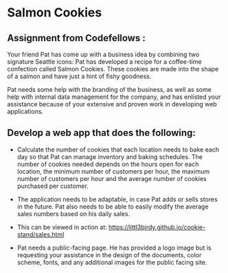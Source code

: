 # Salmon Cookies


## Assignment from Codefellows :
Your friend Pat has come up with a business idea by combining two signature Seattle icons: Pat has developed a recipe for a coffee-time confection called Salmon Cookies. These cookies are made into the shape of a salmon and have just a hint of fishy goodness.

Pat needs some help with the branding of the business, as well as some help with internal data management for the company, and has enlisted your assistance because of your extensive and proven work in developing web applications.

## Develop a web app that does the following:
* Calculate the number of cookies that each location needs to bake each day so that Pat can manage inventory and baking schedules. The number of cookies needed depends on the hours open for each location, the minimum number of customers per hour, the maximum number of customers per hour and the average number of cookies purchased per customer.

* The application needs to be adaptable, in case Pat adds or sells stores in the future. Pat also needs to be able to easily modify the average sales numbers based on his daily sales.
 -  This can be viewed in action at: https://littl3birdy.github.io/cookie-stand/sales.html
 
* Pat needs a public-facing page. He has provided a logo image but is requesting your assistance in the design of the documents, color scheme, fonts, and any additional images for the public facing site.

